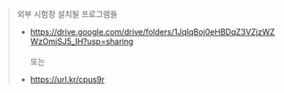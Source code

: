 > 외부 시험장 설치될 프로그램들
>
>	*  <https://drive.google.com/drive/folders/1JqIqBoj0eHBDqZ3VZjzWZWzOmjSJ5_IH?usp=sharing><br><br>
>  또는 
>
>	* <https://url.kr/cpus9r>